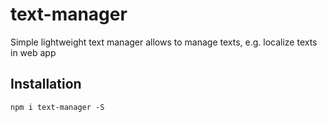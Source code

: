 # text-manager

Simple lightweight text manager allows to manage texts, e.g. localize texts in web app

## Installation

`npm i text-manager -S`
